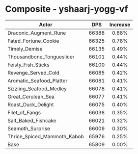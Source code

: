# Composite - yshaarj-yogg-vf
| Actor | DPS | Increase |
|---|:---:|:---:|
|Draconic_Augment_Rune|66388|0.88%|
|Fated_Fortune_Cookie|66325|0.78%|
|Timely_Demise|66135|0.49%|
|Thousandbone_Tongueslicer|66101|0.44%|
|Feisty_Fish_Sticks|66100|0.44%|
|Revenge_Served_Cold|66085|0.42%|
|Aromatic_Seafood_Platter|66081|0.41%|
|Sizzling_Seafood_Medley|66078|0.41%|
|Great_Cerulean_Sea|66077|0.41%|
|Roast_Duck_Delight|66075|0.40%|
|Filet_of_Fangs|66038|0.35%|
|Salt_Baked_Fishcake|66021|0.32%|
|Seamoth_Surprise|66009|0.30%|
|Thrice_Spiced_Mammoth_Kabob|65976|0.25%|
|Base|65809|0.00%|
